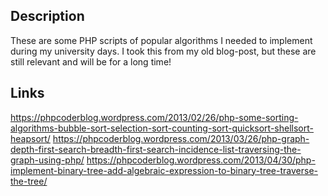 ## Description

These are some PHP scripts of popular algorithms I needed to implement during my university days. I took this from my old blog-post, but these are still relevant and will be for a long time!



## Links
https://phpcoderblog.wordpress.com/2013/02/26/php-some-sorting-algorithms-bubble-sort-selection-sort-counting-sort-quicksort-shellsort-heapsort/
https://phpcoderblog.wordpress.com/2013/03/26/php-graph-depth-first-search-breadth-first-search-incidence-list-traversing-the-graph-using-php/
https://phpcoderblog.wordpress.com/2013/04/30/php-implement-binary-tree-add-algebraic-expression-to-binary-tree-traverse-the-tree/
